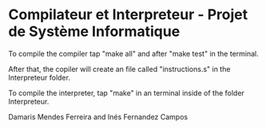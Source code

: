 # Compilateur et Interpreteur - Projet de Système Informatique

To compile the compiler tap "make all" and after "make test" in the terminal.

After that, the copiler will create an file called "instructions.s" in the Interpreteur folder.

To compile the interpreter, tap "make" in an terminal inside of the folder Interpreteur.


Damaris Mendes Ferreira and Inés Fernandez Campos
